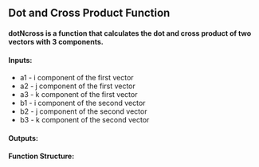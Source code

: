 ## Dot and Cross Product Function
#### dotNcross is a function that calculates the dot and cross product of two vectors with 3 components.
#### Inputs:
* a1 - i component of the first vector
* a2 - j component of the first vector
* a3 - k component of the first vector
* b1 - i component of the second vector
* b2 - j component of the second vector
* b3 - k component of the second vector
#### Outputs:
#### Function Structure:

